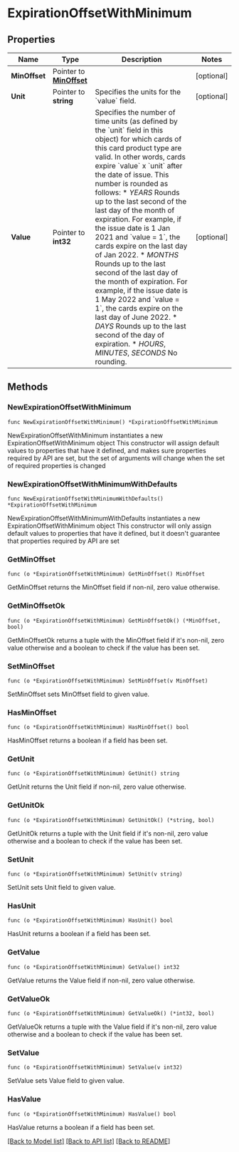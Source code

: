 # ExpirationOffsetWithMinimum

## Properties

Name | Type | Description | Notes
------------ | ------------- | ------------- | -------------
**MinOffset** | Pointer to [**MinOffset**](MinOffset.md) |  | [optional] 
**Unit** | Pointer to **string** | Specifies the units for the &#x60;value&#x60; field. | [optional] 
**Value** | Pointer to **int32** | Specifies the number of time units (as defined by the &#x60;unit&#x60; field in this object) for which cards of this card product type are valid. In other words, cards expire &#x60;value&#x60; x &#x60;unit&#x60; after the date of issue.  This number is rounded as follows:  * *YEARS*  Rounds up to the last second of the last day of the month of expiration. For example, if the issue date is 1 Jan 2021 and &#x60;value &#x3D; 1&#x60;, the cards expire on the last day of Jan 2022.  * *MONTHS*  Rounds up to the last second of the last day of the month of expiration. For example, if the issue date is 1 May 2022 and &#x60;value &#x3D; 1&#x60;, the cards expire on the last day of June 2022.  * *DAYS*  Rounds up to the last second of the day of expiration.  * *HOURS*, *MINUTES*, *SECONDS*  No rounding. | [optional] 

## Methods

### NewExpirationOffsetWithMinimum

`func NewExpirationOffsetWithMinimum() *ExpirationOffsetWithMinimum`

NewExpirationOffsetWithMinimum instantiates a new ExpirationOffsetWithMinimum object
This constructor will assign default values to properties that have it defined,
and makes sure properties required by API are set, but the set of arguments
will change when the set of required properties is changed

### NewExpirationOffsetWithMinimumWithDefaults

`func NewExpirationOffsetWithMinimumWithDefaults() *ExpirationOffsetWithMinimum`

NewExpirationOffsetWithMinimumWithDefaults instantiates a new ExpirationOffsetWithMinimum object
This constructor will only assign default values to properties that have it defined,
but it doesn't guarantee that properties required by API are set

### GetMinOffset

`func (o *ExpirationOffsetWithMinimum) GetMinOffset() MinOffset`

GetMinOffset returns the MinOffset field if non-nil, zero value otherwise.

### GetMinOffsetOk

`func (o *ExpirationOffsetWithMinimum) GetMinOffsetOk() (*MinOffset, bool)`

GetMinOffsetOk returns a tuple with the MinOffset field if it's non-nil, zero value otherwise
and a boolean to check if the value has been set.

### SetMinOffset

`func (o *ExpirationOffsetWithMinimum) SetMinOffset(v MinOffset)`

SetMinOffset sets MinOffset field to given value.

### HasMinOffset

`func (o *ExpirationOffsetWithMinimum) HasMinOffset() bool`

HasMinOffset returns a boolean if a field has been set.

### GetUnit

`func (o *ExpirationOffsetWithMinimum) GetUnit() string`

GetUnit returns the Unit field if non-nil, zero value otherwise.

### GetUnitOk

`func (o *ExpirationOffsetWithMinimum) GetUnitOk() (*string, bool)`

GetUnitOk returns a tuple with the Unit field if it's non-nil, zero value otherwise
and a boolean to check if the value has been set.

### SetUnit

`func (o *ExpirationOffsetWithMinimum) SetUnit(v string)`

SetUnit sets Unit field to given value.

### HasUnit

`func (o *ExpirationOffsetWithMinimum) HasUnit() bool`

HasUnit returns a boolean if a field has been set.

### GetValue

`func (o *ExpirationOffsetWithMinimum) GetValue() int32`

GetValue returns the Value field if non-nil, zero value otherwise.

### GetValueOk

`func (o *ExpirationOffsetWithMinimum) GetValueOk() (*int32, bool)`

GetValueOk returns a tuple with the Value field if it's non-nil, zero value otherwise
and a boolean to check if the value has been set.

### SetValue

`func (o *ExpirationOffsetWithMinimum) SetValue(v int32)`

SetValue sets Value field to given value.

### HasValue

`func (o *ExpirationOffsetWithMinimum) HasValue() bool`

HasValue returns a boolean if a field has been set.


[[Back to Model list]](../README.md#documentation-for-models) [[Back to API list]](../README.md#documentation-for-api-endpoints) [[Back to README]](../README.md)


